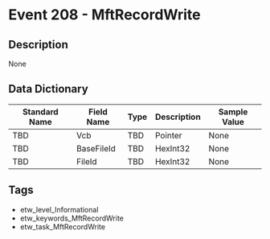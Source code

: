 # Event 208 - MftRecordWrite

## Description
None

## Data Dictionary
|Standard Name|Field Name|Type|Description|Sample Value|
|---|---|---|---|---|
|TBD|Vcb|TBD|Pointer|None|None|
|TBD|BaseFileId|TBD|HexInt32|None|None|
|TBD|FileId|TBD|HexInt32|None|None|

## Tags
* etw_level_Informational
* etw_keywords_MftRecordWrite
* etw_task_MftRecordWrite